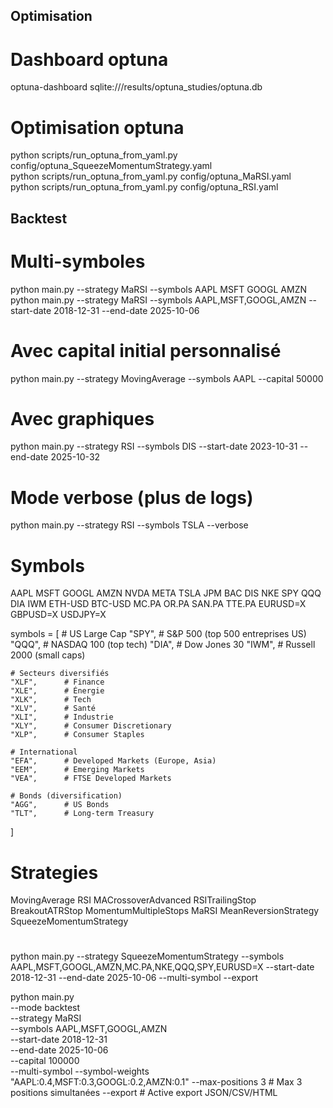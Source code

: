## Optimisation
# Dashboard optuna
optuna-dashboard sqlite:///results/optuna_studies/optuna.db

# Optimisation optuna
python scripts/run_optuna_from_yaml.py config/optuna_SqueezeMomentumStrategy.yaml  
python scripts/run_optuna_from_yaml.py config/optuna_MaRSI.yaml  
python scripts/run_optuna_from_yaml.py config/optuna_RSI.yaml  


## Backtest
# Multi-symboles
python main.py --strategy MaRSI --symbols AAPL MSFT GOOGL AMZN
python main.py --strategy  MaRSI --symbols AAPL,MSFT,GOOGL,AMZN --start-date 2018-12-31 --end-date 2025-10-06
# Avec capital initial personnalisé
python main.py --strategy MovingAverage --symbols AAPL --capital 50000

# Avec graphiques

python main.py --strategy RSI --symbols DIS --start-date 2023-10-31 --end-date 2025-10-32 
# Mode verbose (plus de logs)
python main.py --strategy RSI --symbols TSLA --verbose

# Symbols
AAPL MSFT GOOGL AMZN NVDA META TSLA
JPM BAC DIS NKE
SPY QQQ DIA IWM 
ETH-USD BTC-USD
MC.PA OR.PA SAN.PA TTE.PA
EURUSD=X GBPUSD=X USDJPY=X 

symbols = [
    # US Large Cap
    "SPY",      # S&P 500 (top 500 entreprises US)
    "QQQ",      # NASDAQ 100 (top tech)
    "DIA",      # Dow Jones 30
    "IWM",      # Russell 2000 (small caps)
    
    # Secteurs diversifiés
    "XLF",      # Finance
    "XLE",      # Énergie
    "XLK",      # Tech
    "XLV",      # Santé
    "XLI",      # Industrie
    "XLY",      # Consumer Discretionary
    "XLP",      # Consumer Staples
    
    # International
    "EFA",      # Developed Markets (Europe, Asia)
    "EEM",      # Emerging Markets
    "VEA",      # FTSE Developed Markets
    
    # Bonds (diversification)
    "AGG",      # US Bonds
    "TLT",      # Long-term Treasury
]

# Strategies
MovingAverage 
RSI 
MACrossoverAdvanced
RSITrailingStop
BreakoutATRStop
MomentumMultipleStops
MaRSI
MeanReversionStrategy
SqueezeMomentumStrategy



#

python main.py --strategy SqueezeMomentumStrategy --symbols AAPL,MSFT,GOOGL,AMZN,MC.PA,NKE,QQQ,SPY,EURUSD=X  --start-date 2018-12-31 --end-date 2025-10-06  --multi-symbol --export 



python main.py \
    --mode backtest \
    --strategy MaRSI \
    --symbols AAPL,MSFT,GOOGL,AMZN \
    --start-date 2018-12-31 \
    --end-date 2025-10-06 \
    --capital 100000 \
    --multi-symbol
    --symbol-weights "AAPL:0.4,MSFT:0.3,GOOGL:0.2,AMZN:0.1"
    --max-positions 3  # Max 3 positions simultanées
    --export  # Active export JSON/CSV/HTML